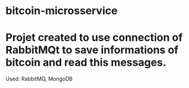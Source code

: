 # bitcoin-microsservice

<h1>Projet created to use connection of RabbitMQt to save informations of bitcoin and read this messages.</h1>
  <p>Used: RabbitMQ, MongoDB<p>
